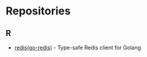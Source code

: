 # Repositories

## R

- [redis(go-redis)](https://github.com/go-redis/redis) - Type-safe Redis client for Golang
